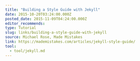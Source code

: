 ```yaml
---
title: "Building a Style Guide with Jekyll"
date: 2015-10-20T03:24:00.000Z
posted_date: 2015-11-09T04:24:00.000Z
editor_recommends:
type: Tutorial
slug: links/building-a-style-guide-with-jekyll
source: Michael Rose, Made Mistakes
link: https://mademistakes.com/articles/jekyll-style-guide/
tool:
  - tool/jekyll.md
---
```





